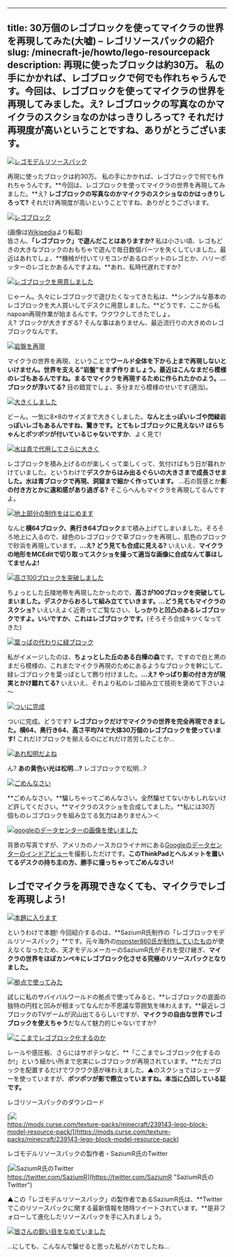 
---
title: 30万個のレゴブロックを使ってマイクラの世界を再現してみた(大嘘) – レゴリソースパックの紹介
slug: /minecraft-je/howto/lego-resourcepack
description: 再現に使ったブロックは約30万。 私の手にかかれば、レゴブロックで何でも作れちゃうんです。今回は、レゴブロックを使ってマイクラの世界を再現してみました。え? レゴブロックの写真なのかマイクラのスクショなのかはっきりしろって? それだけ再現度が高いということですね、ありがとうございます。
---

[![レゴモデルリソースパック](https://www.napoan.com/wp-content/uploads/2015/09/c032a92e.png)](#c/0/c032a92e.png "レゴモデルリソースパック")

再現に使ったブロックは約30万。 私の手にかかれば、レゴブロックで何でも作れちゃうんです。**今回は、レゴブロックを使ってマイクラの世界を再現してみました。**え? **レゴブロックの写真なのかマイクラのスクショなのかはっきりしろって?** それだけ再現度が高いということですね、ありがとうございます。

[![レゴブロック](https://cdn-ak.f.st-hatena.com/images/fotolife/s/sasigume/20210208/20210208154035.jpg)](#a/d/adbc2473.jpg "レゴブロック")

(画像は[Wikipedia](http://ja.wikipedia.org/wiki/%E3%83%AC%E3%82%B4)より転載)  
皆さん、**「レゴブロック」で遊んだことはありますか?** 私は小さい頃、レゴもどきの大きなブロックのおもちゃで遊んで毎日数個パーツを失くしていました。最近はあれでしょ、**機械が付いてリモコンがあるロボットのレゴとか、ハリーポッターのレゴとかあるんですよね。**あれ、私時代遅れですか?

[![レゴブロックを用意しました](https://cdn-ak.f.st-hatena.com/images/fotolife/s/sasigume/20210208/20210208132430.png)](#2/8/28f55188.png "レゴブロックを用意しました")

じゃーん。久々にレゴブロックで遊びたくなってきた私は、**シンプルな基本のレゴブロックを大人買いしてデスクに用意しました。**どうです、ここから私napoan再現作業が始まるんです。ワクワクしてきたでしょ。  
え? ブロックが大きすぎる? そんな事はありません、最近流行りの大きめのレゴブロックなんです。

[![岩盤を再現](https://cdn-ak.f.st-hatena.com/images/fotolife/s/sasigume/20210208/20210208133602.png)](#3/9/395228ac.png "岩盤を再現")

マイクラの世界を再現、ということで**ワールド全体を下から上まで再現しないといけません。**世界を支える”岩盤”をまず作りましょう。最近はこんなまだら模様のレゴもあるんですね。まるでマイクラを再現するために作られたかのよう。**…ブロックが浮いてる?** 目の錯覚でしょ、多分まだら模様のせいです(適当)。

[![大きくしました](https://cdn-ak.f.st-hatena.com/images/fotolife/s/sasigume/20210208/20210208134411.png)](#4/1/41b6c569.png "大きくしました")

どーん。一気に8×8のサイズまで大きくしました。**なんと土っぽいレゴや閃緑岩っぽいレゴもあるんですね、驚きです。**とてもレゴブロックに見えない? ほら**ちゃんとポツポツが付いているじゃないですか**、よく見て!

[![水は青で代用してさらに大きく](https://cdn-ak.f.st-hatena.com/images/fotolife/s/sasigume/20210208/20210208131627.png)](#2/0/204a207f.png "水は青で代用してさらに大きく")

レゴブロックを積み上げるのが楽しくって楽しくって、気付けばもう日が暮れかけていました。というわけで**デスクからはみ出るぐらいの大きさまで成長させました。水は青ブロックで再現、洞窟まで細かく作っています。** …石の質感とか**影の付き方とかに違和感があり過ぎる?** そこらへんもマイクラを再現してるんですよ。

[![地上部分の制作をはじめます](https://cdn-ak.f.st-hatena.com/images/fotolife/s/sasigume/20210208/20210208140225.png)](#5/1/5107a119.png "地上部分の制作をはじめます")

なんと**横64ブロック、奥行き64ブロック**まで積み上げてしまいました。そろそろ地上に入るので、緑色のレゴブロックで草ブロックを再現し、肌色のブロックで砂浜を再現しています。**…え? どう見ても合成に見える?** いえいえ、**マイクラの地形をMCEditで切り取ってスクショを撮って適当な画像に合成なんて事はしてませんよ!**

[![高さ100ブロックを突破しました](https://cdn-ak.f.st-hatena.com/images/fotolife/s/sasigume/20210208/20210208164628.png)](#e/4/e458f0e7.png "高さ100ブロックを突破しました")

ちょっとした丘陵地帯を再現したかったので、**高さが100ブロックを突破してしまいました。**デスクからおろして組み立てていきます。**…どう見てもマイクラのスクショ?** いえいえよく近寄ってご覧なさい、**しっかりと凹凸のあるレゴブロックですよ。いいですか、これはレゴブロックです。**(そろそろ合成キツくなってきた)

[![葉っぱの代わりに緑ブロック](https://cdn-ak.f.st-hatena.com/images/fotolife/s/sasigume/20210208/20210208143527.png)](#6/f/6f95763f.png "葉っぱの代わりに緑ブロック")

私がイメージしたのは、**ちょっとした丘のある白樺の森**です。ですので白と黒のまだら模様の、これまたマイクラ再現のためにあるようなブロックを幹にして、緑レゴブロックを葉っぱとして飾り付けました。**…え? やっぱり影の付き方が現実とかけ離れてる?** いえいえ、それより私のレゴ組み立て技術を褒めて下さいよ～

[![ついに完成](https://cdn-ak.f.st-hatena.com/images/fotolife/s/sasigume/20210208/20210208144200.png)](#7/5/75b40958.png "ついに完成")

ついに完成。どうです? **レゴブロックだけでマイクラの世界を完全再現できました。**横64、奥行き64、高さ平均74で**大体30万個のレゴブロックを使っています!** これだけブロックを揃えるのにどれだけ苦労したことか…

[![あれ松明だよね](https://cdn-ak.f.st-hatena.com/images/fotolife/s/sasigume/20210208/20210208142710.jpg)](#6/9/6959a6ce.jpg "あれ松明だよね")

ん? **あの黄色い光は松明…?** レゴブロックで松明…?

[![ごめんなさい](https://cdn-ak.f.st-hatena.com/images/fotolife/s/sasigume/20210208/20210208151334.png)](#9/3/93aaefce.png "ごめんなさい")

**ごめんなさい。**騙しちゃってごめんなさい。全然騙せてないかもしれないけど許してください。**マイクラのスクショを合成してました。**私には30万  
個ものレゴブロックを組み立てる気力はありません＞＜

[![googleのデータセンターの画像を使いました](https://cdn-ak.f.st-hatena.com/images/fotolife/s/sasigume/20210208/20210208133256.jpg)](#3/5/35ec181b.jpg "googleのデータセンターの画像を使いました")

背景の写真ですが、アメリカのノースカロライナ州にある[Googleのデータセンターのインドアビュー](http://www.google.com/maps/place/Google+Lenoir/@35.8983201,-81.5474662,19z/)を撮影しただけです。**このThinkPadとヘルメットを置いてるデスクの持ち主の方、勝手に撮っちゃってごめんなさい!**

## レゴでマイクラを再現できなくても、マイクラでレゴを再現しよう!

[![本題に入ります](https://cdn-ak.f.st-hatena.com/images/fotolife/s/sasigume/20210208/20210208125909.png)](#0/f/0f4c4801.png "本題に入ります")

というわけで本題! 今回紹介するのは、**SaziumR氏制作の「レゴブロックモデルリソースパック」**です。元々海外の[monster860氏が制作していたもの](http://www.minecraftforum.net/forums/mapping-and-modding/resource-packs/1245936-14w06b-lego-resource-pack-with-custom-block)が使えなくなったため、天才モデルメーカーのSaziumR氏がそれを受け継ぎ、**マイクラの世界をほぼカンペキにレゴブロック化させる究極のリソースパックとなりました。**

[![拠点で使ってみた](https://cdn-ak.f.st-hatena.com/images/fotolife/s/sasigume/20210208/20210208134218.png)](#4/0/40356cae.png "拠点で使ってみた")

試しに私のサバイバルワールドの拠点で使ってみると、**レゴブロックの底面の独特の円柱と凹みが相まってなんだか不思議な雰囲気を味わえます。**最近レゴブロックのTVゲームが沢山出てるらしいですが、**マイクラの自由な世界でレゴブロックを使えちゃう**だなんて魅力的じゃないですか?

[![ここまでレゴブロック化するのか](https://cdn-ak.f.st-hatena.com/images/fotolife/s/sasigume/20210208/20210208154752.png)](#b/3/b3a10367.png "ここまでレゴブロック化するのか")

レールや感圧板、さらにはサボテンなど、**「ここまでレゴブロック化するのか!」という細かい所まで忠実にレゴブロックが再現されています。**ただブロックを配置するだけでワクワク感が味わえました。▲のスクショではシェーダーを使っていますが、**ポツポツが影で際立っていますね。本当に凸凹している証です。**

レゴリソースパックのダウンロード

[![](https://cdn-ak.f.st-hatena.com/images/fotolife/s/sasigume/20210208/20210208113813.png)  
https://mods.curse.com/texture-packs/minecraft/239143-lego-block-model-resource-pack/](https://mods.curse.com/texture-packs/minecraft/239143-lego-block-model-resource-pack)

レゴモデルリソースパックの製作者・SaziumR氏のTwitter

[![SaziumR氏のTwitter](https://cdn-ak.f.st-hatena.com/images/fotolife/s/sasigume/20210208/20210208144108.jpg)  
https://twitter.com/SaziumR](https://twitter.com/SaziumR "SaziumR氏のTwitter")

▲この「レゴモデルリソースパック」の製作者であるSaziumR氏は、**Twitterでこのリソースパックに関する最新情報を随時ツイートされています。**是非フォローして進化したリソースパックを手に入れましょう。

[![皆さんの鋭い目をなめていました](https://cdn-ak.f.st-hatena.com/images/fotolife/s/sasigume/20210208/20210208143606.png)](#7/0/701051ec.png "皆さんの鋭い目をなめていました")

…にしても、こんなんで騙せると思った私がバカでしたね…
